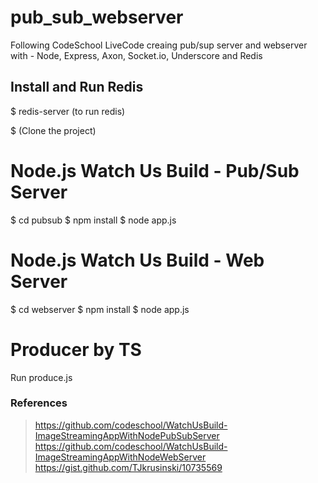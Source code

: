 # pub_sub_webserver
Following CodeSchool LiveCode creaing pub/sup server and webserver with - Node, Express, Axon, Socket.io, Underscore and Redis
## Install and Run Redis
$ redis-server (to run redis)

$ (Clone the project)

# Node.js Watch Us Build - Pub/Sub Server
$ cd pubsub
$ npm install
$ node app.js

# Node.js Watch Us Build - Web Server
$ cd webserver
$ npm install
$ node app.js

# Producer by TS
Run produce.js

### References
> https://github.com/codeschool/WatchUsBuild-ImageStreamingAppWithNodePubSubServer
> https://github.com/codeschool/WatchUsBuild-ImageStreamingAppWithNodeWebServer
> https://gist.github.com/TJkrusinski/10735569
